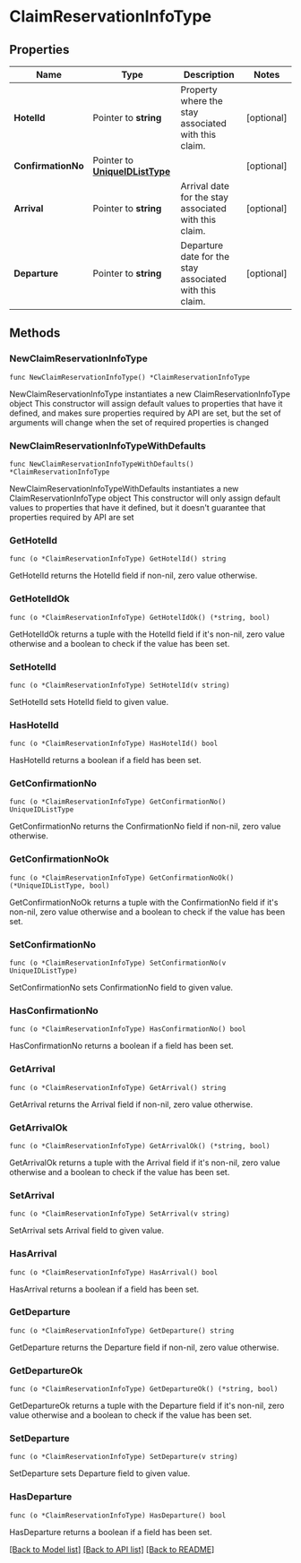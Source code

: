 # ClaimReservationInfoType

## Properties

Name | Type | Description | Notes
------------ | ------------- | ------------- | -------------
**HotelId** | Pointer to **string** | Property where the stay associated with this claim. | [optional] 
**ConfirmationNo** | Pointer to [**UniqueIDListType**](UniqueIDListType.md) |  | [optional] 
**Arrival** | Pointer to **string** | Arrival date for the stay associated with this claim. | [optional] 
**Departure** | Pointer to **string** | Departure date for the stay associated with this claim. | [optional] 

## Methods

### NewClaimReservationInfoType

`func NewClaimReservationInfoType() *ClaimReservationInfoType`

NewClaimReservationInfoType instantiates a new ClaimReservationInfoType object
This constructor will assign default values to properties that have it defined,
and makes sure properties required by API are set, but the set of arguments
will change when the set of required properties is changed

### NewClaimReservationInfoTypeWithDefaults

`func NewClaimReservationInfoTypeWithDefaults() *ClaimReservationInfoType`

NewClaimReservationInfoTypeWithDefaults instantiates a new ClaimReservationInfoType object
This constructor will only assign default values to properties that have it defined,
but it doesn't guarantee that properties required by API are set

### GetHotelId

`func (o *ClaimReservationInfoType) GetHotelId() string`

GetHotelId returns the HotelId field if non-nil, zero value otherwise.

### GetHotelIdOk

`func (o *ClaimReservationInfoType) GetHotelIdOk() (*string, bool)`

GetHotelIdOk returns a tuple with the HotelId field if it's non-nil, zero value otherwise
and a boolean to check if the value has been set.

### SetHotelId

`func (o *ClaimReservationInfoType) SetHotelId(v string)`

SetHotelId sets HotelId field to given value.

### HasHotelId

`func (o *ClaimReservationInfoType) HasHotelId() bool`

HasHotelId returns a boolean if a field has been set.

### GetConfirmationNo

`func (o *ClaimReservationInfoType) GetConfirmationNo() UniqueIDListType`

GetConfirmationNo returns the ConfirmationNo field if non-nil, zero value otherwise.

### GetConfirmationNoOk

`func (o *ClaimReservationInfoType) GetConfirmationNoOk() (*UniqueIDListType, bool)`

GetConfirmationNoOk returns a tuple with the ConfirmationNo field if it's non-nil, zero value otherwise
and a boolean to check if the value has been set.

### SetConfirmationNo

`func (o *ClaimReservationInfoType) SetConfirmationNo(v UniqueIDListType)`

SetConfirmationNo sets ConfirmationNo field to given value.

### HasConfirmationNo

`func (o *ClaimReservationInfoType) HasConfirmationNo() bool`

HasConfirmationNo returns a boolean if a field has been set.

### GetArrival

`func (o *ClaimReservationInfoType) GetArrival() string`

GetArrival returns the Arrival field if non-nil, zero value otherwise.

### GetArrivalOk

`func (o *ClaimReservationInfoType) GetArrivalOk() (*string, bool)`

GetArrivalOk returns a tuple with the Arrival field if it's non-nil, zero value otherwise
and a boolean to check if the value has been set.

### SetArrival

`func (o *ClaimReservationInfoType) SetArrival(v string)`

SetArrival sets Arrival field to given value.

### HasArrival

`func (o *ClaimReservationInfoType) HasArrival() bool`

HasArrival returns a boolean if a field has been set.

### GetDeparture

`func (o *ClaimReservationInfoType) GetDeparture() string`

GetDeparture returns the Departure field if non-nil, zero value otherwise.

### GetDepartureOk

`func (o *ClaimReservationInfoType) GetDepartureOk() (*string, bool)`

GetDepartureOk returns a tuple with the Departure field if it's non-nil, zero value otherwise
and a boolean to check if the value has been set.

### SetDeparture

`func (o *ClaimReservationInfoType) SetDeparture(v string)`

SetDeparture sets Departure field to given value.

### HasDeparture

`func (o *ClaimReservationInfoType) HasDeparture() bool`

HasDeparture returns a boolean if a field has been set.


[[Back to Model list]](../README.md#documentation-for-models) [[Back to API list]](../README.md#documentation-for-api-endpoints) [[Back to README]](../README.md)


